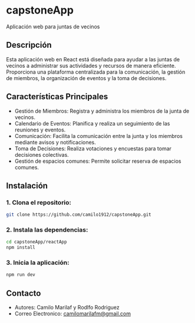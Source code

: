 # capstoneApp
Aplicación web para juntas de vecinos

## Descripción

Esta aplicación web en React está diseñada para ayudar a las juntas de vecinos a administrar sus actividades y recursos de manera eficiente. Proporciona una plataforma centralizada para la comunicación, la gestión de miembros, la organización de eventos y la toma de decisiones.

## Características Principales

- Gestión de Miembros: Registra y administra los miembros de la junta de vecinos.
- Calendario de Eventos: Planifica y realiza un seguimiento de las reuniones y eventos.
- Comunicación: Facilita la comunicación entre la junta y los miembros mediante avisos y notificaciones.
- Toma de Decisiones: Realiza votaciones y encuestas para tomar decisiones colectivas.
- Gestión de espacios comunes: Permite solicitar reserva de espacios comunes.

## Instalación

### 1. Clona el repositorio:

```bash
git clone https://github.com/camilo1912/capstoneApp.git
```

### 2. Instala las dependencias:

```bash
cd capstoneApp/reactApp
npm install
```

### 3. Inicia la aplicación:

```bash
npm run dev
```

## Contacto

* Autores: Camilo Marilaf y Rodlfo Rodriguez
* Correo Electronico: camilomarilafm@gmail.com
